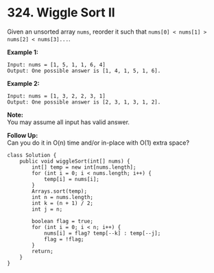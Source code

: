 # 324. Wiggle Sort II

Given an unsorted array `nums`, reorder it such that `nums[0] < nums[1] > nums[2] < nums[3]...`.

**Example 1:**

```text
Input: nums = [1, 5, 1, 1, 6, 4]
Output: One possible answer is [1, 4, 1, 5, 1, 6].
```

**Example 2:**

```text
Input: nums = [1, 3, 2, 2, 3, 1]
Output: One possible answer is [2, 3, 1, 3, 1, 2].
```

**Note:**  
You may assume all input has valid answer.

**Follow Up:**  
Can you do it in O\(n\) time and/or in-place with O\(1\) extra space?

```text
class Solution {
    public void wiggleSort(int[] nums) {
        int[] temp = new int[nums.length];
        for (int i = 0; i < nums.length; i++) {
            temp[i] = nums[i];
        }
        Arrays.sort(temp);
        int n = nums.length;
        int k = (n + 1) / 2;
        int j = n;
        
        boolean flag = true;
        for (int i = 0; i < n; i++) {
            nums[i] = flag? temp[--k] : temp[--j];
            flag = !flag;
        }
        return;
    }
}
```

